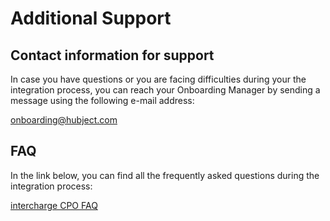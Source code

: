 
#  Additional Support #

## Contact information for support ##

In case you have questions or you are facing difficulties during your
the integration process, you can reach your Onboarding Manager by sending a
message using the following e-mail address:

[onboarding@hubject.com](mailto:onboarding@hubject.com)



## FAQ ##

In the link below, you can find all the frequently asked questions during the
integration process:

[intercharge CPO FAQ](https://hubject.github.io/oicp-cpo-2.3-api-doc/)



